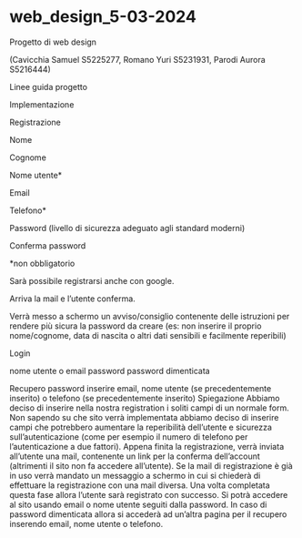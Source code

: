 # web_design_5-03-2024

Progetto di web design 

(Cavicchia Samuel S5225277, Romano Yuri S5231931, Parodi Aurora S5216444)

Linee guida progetto

Implementazione

Registrazione

Nome

Cognome

Nome utente*

Email

Telefono*

Password (livello di sicurezza adeguato agli standard moderni)

Conferma password

*non obbligatorio

Sarà possibile registrarsi anche con google.

Arriva la mail e l’utente conferma.

Verrà messo a schermo un avviso/consiglio contenente delle istruzioni per rendere più sicura la password da creare (es: non inserire il proprio nome/cognome, data di nascita o altri dati sensibili e facilmente reperibili)

Login

nome utente o email
password
password dimenticata 


Recupero password
inserire email, nome utente (se precedentemente inserito) o telefono (se precedentemente inserito)
Spiegazione
Abbiamo deciso di inserire nella nostra registration i soliti campi di un normale form. Non sapendo su che sito verrà implementata abbiamo deciso di inserire campi che potrebbero aumentare la reperibilità dell’utente e sicurezza sull’autenticazione (come per esempio il numero di telefono per l’autenticazione a due fattori).
Appena finita la registrazione, verrà inviata all’utente una mail, contenente un link per la conferma dell’account (altrimenti il sito non fa accedere all’utente).
Se la mail di registrazione è già in uso verrà mandato un messaggio a schermo in cui si chiederà di effettuare la registrazione con una mail diversa.
Una volta completata questa fase allora l’utente sarà registrato con successo.
Si potrà accedere al sito usando email o nome utente seguiti dalla password.
In caso di password dimenticata allora si accederà ad un’altra pagina per il recupero inserendo email, nome utente o telefono.


